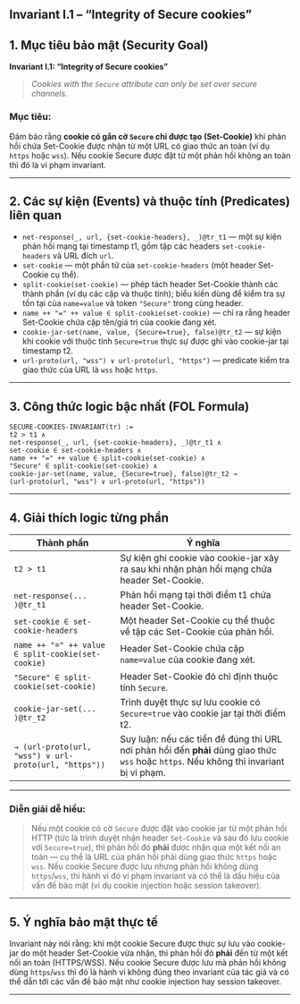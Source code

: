 **Invariant I.1 – “Integrity of Secure cookies”**
---

## 1. Mục tiêu bảo mật (Security Goal)

**Invariant I.1: “Integrity of Secure cookies”**

> *Cookies with the `Secure` attribute can only be set over secure channels.*

### Mục tiêu:
Đảm bảo rằng **cookie có gắn cờ `Secure` chỉ được tạo (Set-Cookie)** khi phản hồi chứa Set-Cookie được nhận từ một URL có giao thức an toàn (ví dụ `https` hoặc `wss`). Nếu cookie Secure được đặt từ một phản hồi không an toàn thì đó là vi phạm invariant.

---

## 2. Các sự kiện (Events) và thuộc tính (Predicates) liên quan

- `net-response(_, url, {set-cookie-headers}, _)@tr_t1` — một sự kiện phản hồi mạng tại timestamp t1, gồm tập các headers `set-cookie-headers` và URL đích `url`.
- `set-cookie` — một phần tử của `set-cookie-headers` (một header Set-Cookie cụ thể).
- `split-cookie(set-cookie)` — phép tách header Set-Cookie thành các thành phần (ví dụ các cặp và thuộc tính); biểu kiến dùng để kiểm tra sự tồn tại của `name=value` và token `"Secure"` trong cùng header.
- `name ++ "=" ++ value ∈ split-cookie(set-cookie)` — chỉ ra rằng header Set-Cookie chứa cặp tên/giá trị của cookie đang xét.
- `cookie-jar-set(name, value, {Secure=true}, false)@tr_t2` — sự kiện khi cookie với thuộc tính `Secure=true` thực sự được ghi vào cookie-jar tại timestamp t2.
- `url-proto(url, "wss") ∨ url-proto(url, "https")` — predicate kiểm tra giao thức của URL là `wss` hoặc `https`.

---

## 3. Công thức logic bậc nhất (FOL Formula)

```
SECURE-COOKIES-INVARIANT(tr) :=
t2 > t1 ∧
net-response(_, url, {set-cookie-headers}, _)@tr_t1 ∧
set-cookie ∈ set-cookie-headers ∧
name ++ "=" ++ value ∈ split-cookie(set-cookie) ∧
"Secure" ∈ split-cookie(set-cookie) ∧
cookie-jar-set(name, value, {Secure=true}, false)@tr_t2 →
(url-proto(url, "wss") ∨ url-proto(url, "https"))
```

---

## 4. Giải thích logic từng phần

| Thành phần | Ý nghĩa |
|------------|---------|
| `t2 > t1` | Sự kiện ghi cookie vào cookie-jar xảy ra sau khi nhận phản hồi mạng chứa header Set-Cookie. |
| `net-response(... )@tr_t1` | Phản hồi mạng tại thời điểm t1 chứa header Set-Cookie. |
| `set-cookie ∈ set-cookie-headers` | Một header Set-Cookie cụ thể thuộc về tập các Set-Cookie của phản hồi. |
| `name ++ "=" ++ value ∈ split-cookie(set-cookie)` | Header Set-Cookie chứa cặp `name=value` của cookie đang xét. |
| `"Secure" ∈ split-cookie(set-cookie)` | Header Set-Cookie đó chỉ định thuộc tính `Secure`. |
| `cookie-jar-set(... )@tr_t2` | Trình duyệt thực sự lưu cookie có `Secure=true` vào cookie jar tại thời điểm t2. |
| `→ (url-proto(url, "wss") ∨ url-proto(url, "https"))` | Suy luận: nếu các tiền đề đúng thì URL nơi phản hồi đến **phải** dùng giao thức `wss` hoặc `https`. Nếu không thì invariant bị vi phạm. |

---

### Diễn giải dễ hiểu:

> Nếu một cookie có cờ `Secure` được đặt vào cookie jar từ một phản hồi HTTP (tức là trình duyệt nhận header `Set-Cookie` và sau đó lưu cookie với `Secure=true`), thì phản hồi đó **phải** được nhận qua một kết nối an toàn — cụ thể là URL của phản hồi phải dùng giao thức `https` hoặc `wss`. 
> Nếu cookie Secure được lưu nhưng phản hồi không dùng `https`/`wss`, thì hành vi đó vi phạm invariant và có thể là dấu hiệu của vấn đề bảo mật (ví dụ cookie injection hoặc session takeover).

---

## 5. Ý nghĩa bảo mật thực tế

Invariant này nói rằng: khi một cookie Secure được thực sự lưu vào cookie-jar do một header Set-Cookie vừa nhận, thì phản hồi đó **phải** đến từ một kết nối an toàn (HTTPS/WSS). Nếu cookie Secure được lưu mà phản hồi không dùng `https`/`wss` thì đó là hành vi không đúng theo invariant của tác giả và có thể dẫn tới các vấn đề bảo mật như cookie injection hay session takeover.

---
